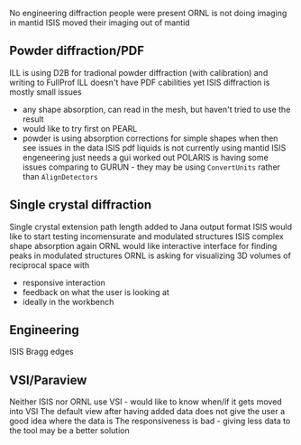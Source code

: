 No engineering diffraction people were present
ORNL is not doing imaging in mantid
ISIS moved their imaging out of mantid

Powder diffraction/PDF
----------------------
ILL is using D2B for tradional powder diffraction (with calibration) and writing to FullProf
ILL doesn't have PDF cabilities yet
ISIS diffraction is mostly small issues
- any shape absorption, can read in the mesh, but haven't tried to use the result
- would like to try first on PEARL
- powder is using absorption corrections for simple shapes when then see issues in the data
ISIS pdf liquids is not currently using mantid
ISIS engeneering just needs a gui worked out
POLARIS is having some issues comparing to GURUN - they may be using `ConvertUnits` rather than `AlignDetectors`
 
Single crystal diffraction
--------------------------
Single crystal extension path length added to Jana output format
ISIS would like to start testing incomensurate and modulated structures
ISIS complex shape absorption again
ORNL would like interactive interface for finding peaks in modulated structures
ORNL is asking for visualizing 3D volumes of reciprocal space with
- responsive interaction
- feedback on what the user is looking at
- ideally in the workbench

Engineering
-----------
ISIS Bragg edges

VSI/Paraview
------------
Neither ISIS nor ORNL use VSI - would like to know when/if it gets moved into VSI
The default view after having added data does not give the user a good idea where the data is
The responsiveness is bad - giving less data to the tool may be a better solution
